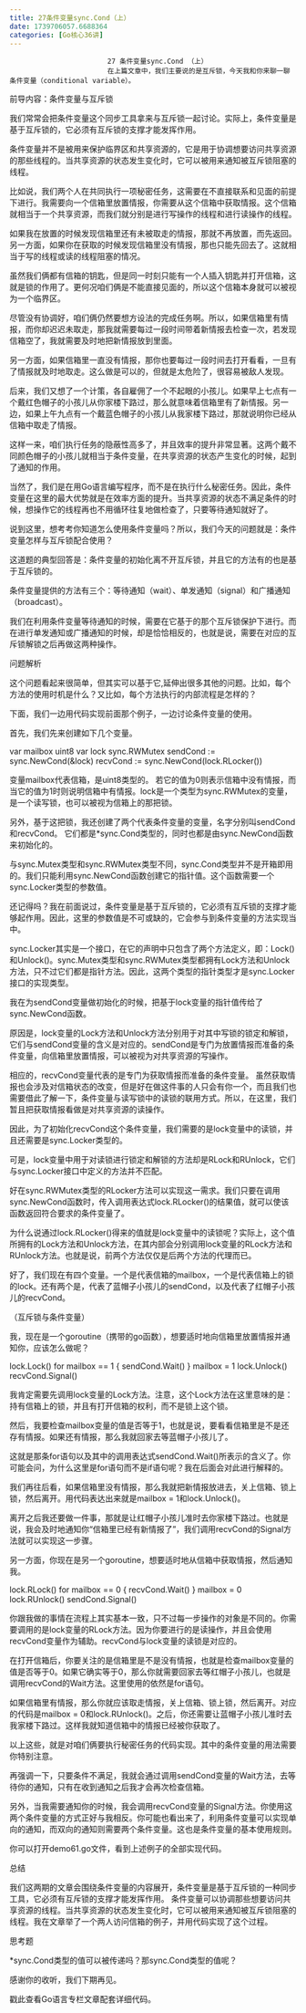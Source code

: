```yaml
---
title: 27条件变量sync.Cond（上）
date: 1739706057.6688364
categories: [Go核心36讲]
---
```

                            27 条件变量sync.Cond （上）
                            在上篇文章中，我们主要说的是互斥锁，今天我和你来聊一聊条件变量（conditional variable）。

前导内容：条件变量与互斥锁

我们常常会把条件变量这个同步工具拿来与互斥锁一起讨论。实际上，条件变量是基于互斥锁的，它必须有互斥锁的支撑才能发挥作用。

条件变量并不是被用来保护临界区和共享资源的，它是用于协调想要访问共享资源的那些线程的。当共享资源的状态发生变化时，它可以被用来通知被互斥锁阻塞的线程。

比如说，我们两个人在共同执行一项秘密任务，这需要在不直接联系和见面的前提下进行。我需要向一个信箱里放置情报，你需要从这个信箱中获取情报。这个信箱就相当于一个共享资源，而我们就分别是进行写操作的线程和进行读操作的线程。

如果我在放置的时候发现信箱里还有未被取走的情报，那就不再放置，而先返回。另一方面，如果你在获取的时候发现信箱里没有情报，那也只能先回去了。这就相当于写的线程或读的线程阻塞的情况。

虽然我们俩都有信箱的钥匙，但是同一时刻只能有一个人插入钥匙并打开信箱，这就是锁的作用了。更何况咱们俩是不能直接见面的，所以这个信箱本身就可以被视为一个临界区。

尽管没有协调好，咱们俩仍然要想方设法的完成任务啊。所以，如果信箱里有情报，而你却迟迟未取走，那我就需要每过一段时间带着新情报去检查一次，若发现信箱空了，我就需要及时地把新情报放到里面。

另一方面，如果信箱里一直没有情报，那你也要每过一段时间去打开看看，一旦有了情报就及时地取走。这么做是可以的，但就是太危险了，很容易被敌人发现。

后来，我们又想了一个计策，各自雇佣了一个不起眼的小孩儿。如果早上七点有一个戴红色帽子的小孩儿从你家楼下路过，那么就意味着信箱里有了新情报。另一边，如果上午九点有一个戴蓝色帽子的小孩儿从我家楼下路过，那就说明你已经从信箱中取走了情报。

这样一来，咱们执行任务的隐蔽性高多了，并且效率的提升非常显著。这两个戴不同颜色帽子的小孩儿就相当于条件变量，在共享资源的状态产生变化的时候，起到了通知的作用。

当然了，我们是在用Go语言编写程序，而不是在执行什么秘密任务。因此，条件变量在这里的最大优势就是在效率方面的提升。当共享资源的状态不满足条件的时候，想操作它的线程再也不用循环往复地做检查了，只要等待通知就好了。

说到这里，想考考你知道怎么使用条件变量吗？所以，我们今天的问题就是：条件变量怎样与互斥锁配合使用？

这道题的典型回答是：条件变量的初始化离不开互斥锁，并且它的方法有的也是基于互斥锁的。

条件变量提供的方法有三个：等待通知（wait）、单发通知（signal）和广播通知（broadcast）。

我们在利用条件变量等待通知的时候，需要在它基于的那个互斥锁保护下进行。而在进行单发通知或广播通知的时候，却是恰恰相反的，也就是说，需要在对应的互斥锁解锁之后再做这两种操作。

问题解析

这个问题看起来很简单，但其实可以基于它,延伸出很多其他的问题。比如，每个方法的使用时机是什么？又比如，每个方法执行的内部流程是怎样的？

下面，我们一边用代码实现前面那个例子，一边讨论条件变量的使用。

首先，我们先来创建如下几个变量。

var mailbox uint8
var lock sync.RWMutex
sendCond := sync.NewCond(&lock)
recvCond := sync.NewCond(lock.RLocker())


变量mailbox代表信箱，是uint8类型的。 若它的值为0则表示信箱中没有情报，而当它的值为1时则说明信箱中有情报。lock是一个类型为sync.RWMutex的变量，是一个读写锁，也可以被视为信箱上的那把锁。

另外，基于这把锁，我还创建了两个代表条件变量的变量，名字分别叫sendCond和recvCond。 它们都是*sync.Cond类型的，同时也都是由sync.NewCond函数来初始化的。

与sync.Mutex类型和sync.RWMutex类型不同，sync.Cond类型并不是开箱即用的。我们只能利用sync.NewCond函数创建它的指针值。这个函数需要一个sync.Locker类型的参数值。

还记得吗？我在前面说过，条件变量是基于互斥锁的，它必须有互斥锁的支撑才能够起作用。因此，这里的参数值是不可或缺的，它会参与到条件变量的方法实现当中。

sync.Locker其实是一个接口，在它的声明中只包含了两个方法定义，即：Lock()和Unlock()。sync.Mutex类型和sync.RWMutex类型都拥有Lock方法和Unlock方法，只不过它们都是指针方法。因此，这两个类型的指针类型才是sync.Locker接口的实现类型。

我在为sendCond变量做初始化的时候，把基于lock变量的指针值传给了sync.NewCond函数。

原因是，lock变量的Lock方法和Unlock方法分别用于对其中写锁的锁定和解锁，它们与sendCond变量的含义是对应的。sendCond是专门为放置情报而准备的条件变量，向信箱里放置情报，可以被视为对共享资源的写操作。

相应的，recvCond变量代表的是专门为获取情报而准备的条件变量。 虽然获取情报也会涉及对信箱状态的改变，但是好在做这件事的人只会有你一个，而且我们也需要借此了解一下，条件变量与读写锁中的读锁的联用方式。所以，在这里，我们暂且把获取情报看做是对共享资源的读操作。

因此，为了初始化recvCond这个条件变量，我们需要的是lock变量中的读锁，并且还需要是sync.Locker类型的。

可是，lock变量中用于对读锁进行锁定和解锁的方法却是RLock和RUnlock，它们与sync.Locker接口中定义的方法并不匹配。

好在sync.RWMutex类型的RLocker方法可以实现这一需求。我们只要在调用sync.NewCond函数时，传入调用表达式lock.RLocker()的结果值，就可以使该函数返回符合要求的条件变量了。

为什么说通过lock.RLocker()得来的值就是lock变量中的读锁呢？实际上，这个值所拥有的Lock方法和Unlock方法，在其内部会分别调用lock变量的RLock方法和RUnlock方法。也就是说，前两个方法仅仅是后两个方法的代理而已。

好了，我们现在有四个变量。一个是代表信箱的mailbox，一个是代表信箱上的锁的lock。还有两个是，代表了蓝帽子小孩儿的sendCond，以及代表了红帽子小孩儿的recvCond。



（互斥锁与条件变量）

我，现在是一个goroutine（携带的go函数），想要适时地向信箱里放置情报并通知你，应该怎么做呢？

lock.Lock()
for mailbox == 1 {
 sendCond.Wait()
}
mailbox = 1
lock.Unlock()
recvCond.Signal()


我肯定需要先调用lock变量的Lock方法。注意，这个Lock方法在这里意味的是：持有信箱上的锁，并且有打开信箱的权利，而不是锁上这个锁。

然后，我要检查mailbox变量的值是否等于1，也就是说，要看看信箱里是不是还存有情报。如果还有情报，那么我就回家去等蓝帽子小孩儿了。

这就是那条for语句以及其中的调用表达式sendCond.Wait()所表示的含义了。你可能会问，为什么这里是for语句而不是if语句呢？我在后面会对此进行解释的。

我们再往后看，如果信箱里没有情报，那么我就把新情报放进去，关上信箱、锁上锁，然后离开。用代码表达出来就是mailbox = 1和lock.Unlock()。

离开之后我还要做一件事，那就是让红帽子小孩儿准时去你家楼下路过。也就是说，我会及时地通知你“信箱里已经有新情报了”，我们调用recvCond的Signal方法就可以实现这一步骤。

另一方面，你现在是另一个goroutine，想要适时地从信箱中获取情报，然后通知我。

lock.RLock()
for mailbox == 0 {
 recvCond.Wait()
}
mailbox = 0
lock.RUnlock()
sendCond.Signal()


你跟我做的事情在流程上其实基本一致，只不过每一步操作的对象是不同的。你需要调用的是lock变量的RLock方法。因为你要进行的是读操作，并且会使用recvCond变量作为辅助。recvCond与lock变量的读锁是对应的。

在打开信箱后，你要关注的是信箱里是不是没有情报，也就是检查mailbox变量的值是否等于0。如果它确实等于0，那么你就需要回家去等红帽子小孩儿，也就是调用recvCond的Wait方法。这里使用的依然是for语句。

如果信箱里有情报，那么你就应该取走情报，关上信箱、锁上锁，然后离开。对应的代码是mailbox = 0和lock.RUnlock()。之后，你还需要让蓝帽子小孩儿准时去我家楼下路过。这样我就知道信箱中的情报已经被你获取了。

以上这些，就是对咱们俩要执行秘密任务的代码实现。其中的条件变量的用法需要你特别注意。

再强调一下，只要条件不满足，我就会通过调用sendCond变量的Wait方法，去等待你的通知，只有在收到通知之后我才会再次检查信箱。

另外，当我需要通知你的时候，我会调用recvCond变量的Signal方法。你使用这两个条件变量的方式正好与我相反。你可能也看出来了，利用条件变量可以实现单向的通知，而双向的通知则需要两个条件变量。这也是条件变量的基本使用规则。

你可以打开demo61.go文件，看到上述例子的全部实现代码。

总结

我们这两期的文章会围绕条件变量的内容展开，条件变量是基于互斥锁的一种同步工具，它必须有互斥锁的支撑才能发挥作用。 条件变量可以协调那些想要访问共享资源的线程。当共享资源的状态发生变化时，它可以被用来通知被互斥锁阻塞的线程。我在文章举了一个两人访问信箱的例子，并用代码实现了这个过程。

思考题

*sync.Cond类型的值可以被传递吗？那sync.Cond类型的值呢？

感谢你的收听，我们下期再见。

戳此查看Go语言专栏文章配套详细代码。

                        
                        
                            